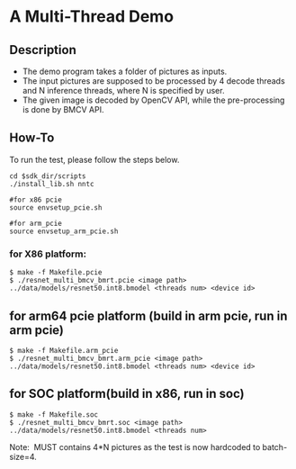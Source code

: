 # A Multi-Thread Demo

## Description

- The demo program takes a folder of pictures as inputs.
- The input pictures are supposed to be processed by 4 decode threads and N inference threads, where N is specified by user.
- The given image is decoded by OpenCV API, while the pre-processing is done by BMCV API.


## How-To

To run the test, please follow the steps below.
``` shell
cd $sdk_dir/scripts
./install_lib.sh nntc

#for x86 pcie
source envsetup_pcie.sh

#for arm_pcie
source envsetup_arm_pcie.sh
```

### for X86 platform:
``` shell
$ make -f Makefile.pcie
$ ./resnet_multi_bmcv_bmrt.pcie <image path> ../data/models/resnet50.int8.bmodel <threads num> <device id>
```
## for arm64 pcie platform (build in arm pcie, run in arm pcie)
``` shell
$ make -f Makefile.arm_pcie
$ ./resnet_multi_bmcv_bmrt.arm_pcie <image path> ../data/models/resnet50.int8.bmodel <threads num> <device id>
```

## for SOC platform(build in x86, run in soc)
``` shell
$ make -f Makefile.soc
$ ./resnet_multi_bmcv_bmrt.soc <image path> ../data/models/resnet50.int8.bmodel <threads num>
```

Note: <image path> MUST contains 4*N pictures as the test is now hardcoded to batch-size=4.
